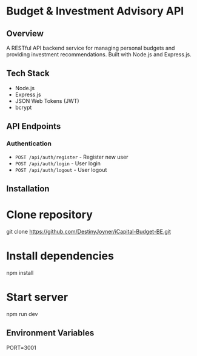 # Budget & Investment Advisory API

## Overview
A RESTful API backend service for managing personal budgets and providing investment recommendations. Built with Node.js and Express.js.

## Tech Stack
- Node.js
- Express.js
- JSON Web Tokens (JWT)
- bcrypt

## API Endpoints

### Authentication
- `POST /api/auth/register` - Register new user
- `POST /api/auth/login` - User login
- `POST /api/auth/logout` - User logout

## Installation

# Clone repository
git clone https://github.com/DestinyJoyner/iCapital-Budget-BE.git

# Install dependencies
npm install

# Start server
npm run dev

## Environment Variables
PORT=3001
